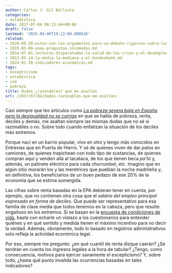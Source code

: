 ```yaml
---
author: Carlos J. Gil Bellosta
categories:
- estadística
date: 2017-07-04 08:13:44+00:00
draft: false
lastmod: '2025-04-06T19:12:00.800626'
related:
- 2020-05-20-estos-son-los-argumentos-para-un-debate-riguroso-sobre-las-transferencias-de-renta.md
- 2015-03-09-unas-preguntas-incomodas.md
- 2014-07-01-lecturas-disparatadas-la-salud-de-los-crios-y-el-desempleo.md
- 2013-05-14-la-media-la-mediana-y-el-bundesbank.md
- 2024-01-30-indicadores-economicos.md
tags:
- escepticismo
- estadística
- ine
- pobreza
title: Dudas ¿razonables? que me asaltan
url: /2017/07/04/dudas-razonables-que-me-asaltan/
---
```


Casi siempre que leo artículos como [_La pobreza severa baja en España pero la desigualdad no se corrige_](http://economia.elpais.com/economia/2017/04/25/actualidad/1493110323_613931.html) en que se habla de pobreza, renta, deciles y demás, me asaltan siempre las mismas dudas que no sé si razonables o no. Sobre todo cuando enfatizan la situación de los deciles más extremos.

Porque nací en un barrio popular, vivo en otro y tengo más conocidos en Entrevías que en Puerta de Hierro. Y sé de quienes viven de dar _palos_ en camiones, de quienes trapichean con todo tipo de sustancias, de quienes compran aquí y venden allá al tacataca, de los que tienen beca _pa'tó_ y, además, un patinete eléctrico para cada churrumbel, etc. Imagino que en algún sitio morarán los y las meretrices que pueblan la noche madrileña y, en definitiva, los beneficiarios de un buen pedazo de ese 20% de la economía que se estima sumergida.

Las cifras sobre renta basadas en la EPA debieran tener en cuenta, por ejemplo, que no contienen otra cosa que el _salario del empleo principal expresado en forma de deciles_. Que puede ser representativo para esa familia de clase media que todos tenemos en la cabeza, pero que resulte engañoso en los extremos. Si se basan en la [encuesta de condiciones de vida](http://www.ine.es/dyngs/INEbase/es/operacion.htm?c=Estadistica_C&cid=1254736176807&menu=metodologia&idp=1254735976608), basta con echarle un vistazo a los cuestionarios para entender quiénes y en qué sentido y medida tienen el máximo incentivo para no decir la verdad. Además, obviamente, todo lo basado en registros administrativos solo refleja la actividad económica legal.

Por eso, siempre me pregunto: ¿en qué cuantil de renta dizque caerán? ¿Se tendrán en cuenta los ingresos legales a la hora de tabular? ¿Tengo, como consecuencia, motivos para ejercer sanamente el escepticismo? Y, sobre todo, ¿hasta qué punto invalida las ocurrencias basadas en tales indicadores?